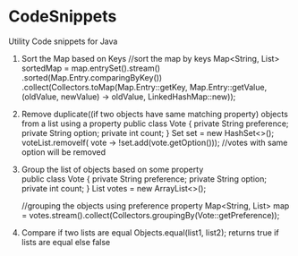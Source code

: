 # CodeSnippets
Utility Code snippets for Java

1. Sort the Map based on Keys
    //sort the map by keys
    Map<String, List<Vote>> sortedMap = map.entrySet().stream()
                .sorted(Map.Entry.comparingByKey())
                .collect(Collectors.toMap(Map.Entry::getKey, Map.Entry::getValue,
                        (oldValue, newValue) -> oldValue, LinkedHashMap::new));
  
2. Remove duplicate((if two objects have same matching property) objects from a list using a property
    public class Vote {
        private String preference;
        private String option;
        private int count;
    }
    Set<String> set = new HashSet<>();
    voteList.removeIf( vote -> !set.add(vote.getOption())); //votes with same option will be removed
  
3. Group the list of objects based on some property  
    public class Vote {
        private String preference;
        private String option;
        private int count;
    }
    List<Vote> votes = new ArrayList<>();
    
    //grouping the objects using preference property
    Map<String, List<Vote>> map = votes.stream().collect(Collectors.groupingBy(Vote::getPreference));
  
4. Compare if two lists are equal
    Objects.equal(list1, list2); returns true if lists are equal else false
    
    
